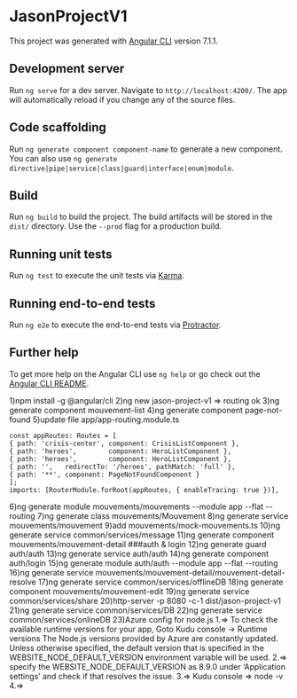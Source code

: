 # JasonProjectV1

This project was generated with [Angular CLI](https://github.com/angular/angular-cli) version 7.1.1.

## Development server

Run `ng serve` for a dev server. Navigate to `http://localhost:4200/`. The app will automatically reload if you change any of the source files.

## Code scaffolding

Run `ng generate component component-name` to generate a new component. You can also use `ng generate directive|pipe|service|class|guard|interface|enum|module`.

## Build

Run `ng build` to build the project. The build artifacts will be stored in the `dist/` directory. Use the `--prod` flag for a production build.

## Running unit tests

Run `ng test` to execute the unit tests via [Karma](https://karma-runner.github.io).

## Running end-to-end tests

Run `ng e2e` to execute the end-to-end tests via [Protractor](http://www.protractortest.org/).

## Further help

To get more help on the Angular CLI use `ng help` or go check out the [Angular CLI README](https://github.com/angular/angular-cli/blob/master/README.md).


1)npm install -g @angular/cli
2)ng new jason-project-v1 => routing ok
3)ng generate component mouvement-list
4)ng generate component page-not-found
5)update file app/app-routing.module.ts

    const appRoutes: Routes = [
    { path: 'crisis-center', component: CrisisListComponent },
    { path: 'heroes',        component: HeroListComponent },
    { path: 'heroes',        component: HeroListComponent },
    { path: '',   redirectTo: '/heroes', pathMatch: 'full' },
    { path: '**', component: PageNotFoundComponent }
    ];
    imports: [RouterModule.forRoot(appRoutes, { enableTracing: true })],

6)ng generate module mouvements/mouvements --module app --flat --routing
7)ng generate class mouvements/Mouvement
8)ng generate service mouvements/mouvement
9)add mouvements/mock-mouvements.ts
10)ng generate service common/services/message
11)ng generate component mouvements/mouvement-detail
###auth & login
12)ng generate guard auth/auth
13)ng generate service auth/auth
14)ng generate component auth/login
15)ng generate module auth/auth --module app --flat --routing
16)ng generate service mouvements/mouvement-detail/mouvement-detail-resolve
17)ng generate service common/services/offlineDB
18)ng generate component  mouvements/mouvement-edit
19)ng generate service common/services/share
20)http-server -p 8080 -c-1 dist/jason-project-v1
21)ng generate service common/services/DB
22)ng generate service common/services/onlineDB
23)Azure config for node.js
    1.=> To check the available runtime versions for your app, Goto Kudu console -> Runtime versions
    The Node.js versions provided by Azure are constantly updated. Unless otherwise specified, the default version that is specified in the WEBSITE_NODE_DEFAULT_VERSION environment variable will be used.
    2.=> specify the WEBSITE_NODE_DEFAULT_VERSION as 8.9.0 under ‘Application settings’ and check if that resolves the issue.
    3.=> Kudu console => node -v
    4.=>    



